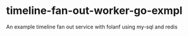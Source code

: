 # timeline-fan-out-worker-go-exmpl
An example timeline fan out service with folanf using my-sql and redis
